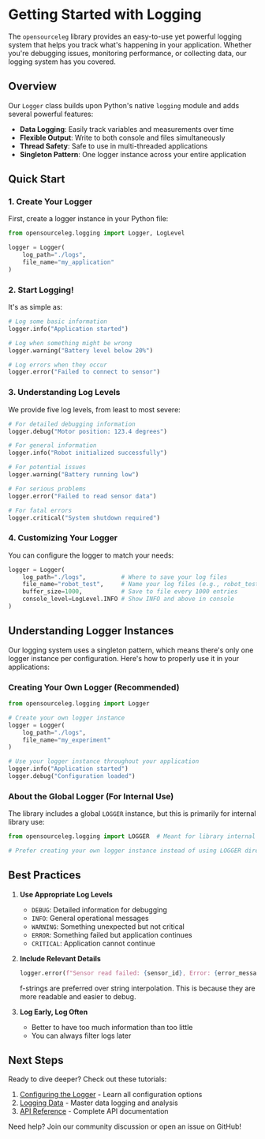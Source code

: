 # Getting Started with Logging

The `opensourceleg` library provides an easy-to-use yet powerful logging system that helps you track what's happening in your application. Whether you're debugging issues, monitoring performance, or collecting data, our logging system has you covered.

## Overview

Our `Logger` class builds upon Python's native `logging` module and adds several powerful features:

- **Data Logging**: Easily track variables and measurements over time
- **Flexible Output**: Write to both console and files simultaneously
- **Thread Safety**: Safe to use in multi-threaded applications
- **Singleton Pattern**: One logger instance across your entire application

## Quick Start

### 1. Create Your Logger

First, create a logger instance in your Python file:

```python
from opensourceleg.logging import Logger, LogLevel

logger = Logger(
    log_path="./logs",
    file_name="my_application"
)
```

### 2. Start Logging!

It's as simple as:

```python
# Log some basic information
logger.info("Application started")

# Log when something might be wrong
logger.warning("Battery level below 20%")

# Log errors when they occur
logger.error("Failed to connect to sensor")
```

### 3. Understanding Log Levels

We provide five log levels, from least to most severe:

```python
# For detailed debugging information
logger.debug("Motor position: 123.4 degrees")

# For general information
logger.info("Robot initialized successfully")

# For potential issues
logger.warning("Battery running low")

# For serious problems
logger.error("Failed to read sensor data")

# For fatal errors
logger.critical("System shutdown required")
```

### 4. Customizing Your Logger

You can configure the logger to match your needs:

```python
logger = Logger(
    log_path="./logs",          # Where to save your log files
    file_name="robot_test",     # Name your log files (e.g., robot_test_2024_03_20.log)
    buffer_size=1000,           # Save to file every 1000 entries
    console_level=LogLevel.INFO # Show INFO and above in console
)
```

## Understanding Logger Instances

Our logging system uses a singleton pattern, which means there's only one logger instance per configuration. Here's how to properly use it in your applications:

### Creating Your Own Logger (Recommended)

```python
from opensourceleg.logging import Logger

# Create your own logger instance
logger = Logger(
    log_path="./logs",
    file_name="my_experiment"
)

# Use your logger instance throughout your application
logger.info("Application started")
logger.debug("Configuration loaded")
```

### About the Global Logger (For Internal Use)

The library includes a global `LOGGER` instance, but this is primarily for internal library use:

```python
from opensourceleg.logging import LOGGER  # Meant for library internal use

# Prefer creating your own logger instance instead of using LOGGER directly
```

## Best Practices

1. **Use Appropriate Log Levels**

    - `DEBUG`: Detailed information for debugging
    - `INFO`: General operational messages
    - `WARNING`: Something unexpected but not critical
    - `ERROR`: Something failed but application continues
    - `CRITICAL`: Application cannot continue

2. **Include Relevant Details**

    ```python
    logger.error(f"Sensor read failed: {sensor_id}, Error: {error_message}")
    ```

    f-strings are preferred over string interpolation. This is because they are more readable and easier to debug.

3. **Log Early, Log Often**

    - Better to have too much information than too little
    - You can always filter logs later

## Next Steps

Ready to dive deeper? Check out these tutorials:

1. [Configuring the Logger](configuring_logger.md) - Learn all configuration options
2. [Logging Data](logging_data.md) - Master data logging and analysis
3. [API Reference](../../api/logging.md) - Complete API documentation

Need help? Join our community discussion or open an issue on GitHub!
